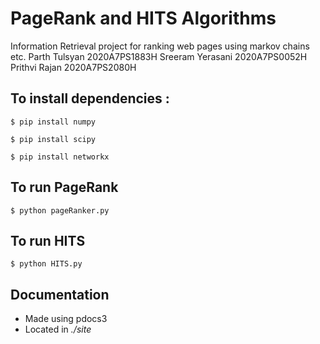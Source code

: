 # PageRank and HITS Algorithms

Information Retrieval project for ranking web pages using markov chains etc.
Parth Tulsyan 2020A7PS1883H
Sreeram Yerasani 2020A7PS0052H
Prithvi Rajan 2020A7PS2080H

## To install dependencies :

`$ pip install numpy`

`$ pip install scipy`

`$ pip install networkx`

## To run PageRank

`$ python pageRanker.py`

## To run HITS

`$ python HITS.py`

## Documentation

- Made using pdocs3
- Located in _./site_
